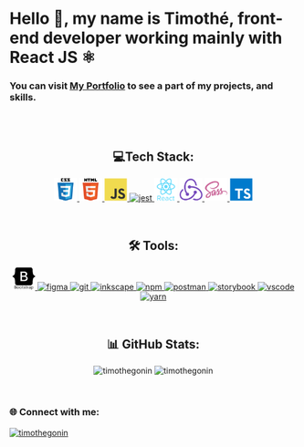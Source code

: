 <h1 align="left">Hello 👋, my name is Timothé, front-end developer working mainly with React JS ⚛️</h1>
<h3 align="left">You can visit <a href="https://timothegonin.github.io/portfolio/" target="blank">My Portfolio</a> to see a part of my projects, and skills.</h3>
<br/>
<br/>

<h2 align="center">💻Tech Stack:</h2>
<p align="center">
  <a href="https://www.w3schools.com/css/" target="_blank" rel="noreferrer"> <img src="https://raw.githubusercontent.com/devicons/devicon/master/icons/css3/css3-original-wordmark.svg" alt="css3" width="40" height="40"/> </a>
  <a href="https://www.w3.org/html/" target="_blank" rel="noreferrer"> <img src="https://raw.githubusercontent.com/devicons/devicon/master/icons/html5/html5-original-wordmark.svg" alt="html5" width="40" height="40"/> </a>
  <a href="https://developer.mozilla.org/en-US/docs/Web/JavaScript" target="_blank" rel="noreferrer"> <img src="https://raw.githubusercontent.com/devicons/devicon/master/icons/javascript/javascript-original.svg" alt="javascript" width="40" height="40"/> </a>
  <a href="https://jestjs.io" target="_blank" rel="noreferrer"> <img src="https://www.vectorlogo.zone/logos/jestjsio/jestjsio-icon.svg" alt="jest" width="40" height="40"/> </a>
  <a href="https://reactjs.org/" target="_blank" rel="noreferrer"> <img src="https://raw.githubusercontent.com/devicons/devicon/master/icons/react/react-original-wordmark.svg" alt="react" width="40" height="40"/> </a>
  <a href="https://redux.js.org" target="_blank" rel="noreferrer"> <img src="https://raw.githubusercontent.com/devicons/devicon/master/icons/redux/redux-original.svg" alt="redux" width="40" height="40"/> </a>
  <a href="https://sass-lang.com" target="_blank" rel="noreferrer"> <img src="https://raw.githubusercontent.com/devicons/devicon/master/icons/sass/sass-original.svg" alt="sass" width="40" height="40"/> </a>
  <a href="https://www.typescriptlang.org/" target="_blank" rel="noreferrer"> <img src="https://raw.githubusercontent.com/devicons/devicon/master/icons/typescript/typescript-original.svg" alt="typescript" width="40" height="40"/> </a>
</p>
<br/>

<h2 align="center">🛠 Tools:</h2>
<p align="center">
  <a href="https://getbootstrap.com" target="_blank" rel="noreferrer"> <img src="https://raw.githubusercontent.com/devicons/devicon/master/icons/bootstrap/bootstrap-plain-wordmark.svg" alt="bootstrap" width="40" height="40"/> </a>
  <a href="https://www.figma.com/" target="_blank" rel="noreferrer"> <img src="https://www.vectorlogo.zone/logos/figma/figma-icon.svg" alt="figma" width="40" height="40"/> </a>
  <a href="https://git-scm.com/" target="_blank" rel="noreferrer"> <img src="https://cdn.jsdelivr.net/gh/devicons/devicon/icons/git/git-plain-wordmark.svg" alt="git" width="40" height="40"/> </a>
  <a href="https://inkscape.org/fr/" target="_blank" rel="noreferrer"> <img src="https://cdn.jsdelivr.net/gh/devicons/devicon/icons/inkscape/inkscape-original-wordmark.svg" alt="inkscape" width="40" height="40"/> </a>
  <a href="https://www.npmjs.com/" target="_blank" rel="noreferrer"> <img src="https://cdn.jsdelivr.net/gh/devicons/devicon/icons/npm/npm-original-wordmark.svg" alt="npm" width="40" height="40"/> </a>
  <a href="https://postman.com" target="_blank" rel="noreferrer"> <img src="https://www.vectorlogo.zone/logos/getpostman/getpostman-icon.svg" alt="postman" width="40" height="40"/> </a>
  <a href="https://storybook.js.org/" target="_blank" rel="noreferrer"> <img src="https://cdn.jsdelivr.net/gh/devicons/devicon/icons/storybook/storybook-original-wordmark.svg" alt="storybook" width="40" height="40"/> </a>
  <a href="https://code.visualstudio.com/" target="_blank" rel="noreferrer"> <img src="https://cdn.jsdelivr.net/gh/devicons/devicon/icons/vscode/vscode-original-wordmark.svg" alt="vscode" width="40" height="40"/> </a>
  <a href="https://yarnpkg.com/" target="_blank" rel="noreferrer"> <img src="https://cdn.jsdelivr.net/gh/devicons/devicon/icons/yarn/yarn-original-wordmark.svg" alt="yarn" width="40" height="40"/> </a>
</p>
<br/>

<h2 align="center">📊 GitHub Stats:</h2>
<p align="center"> 
  <img src="https://github-readme-stats.vercel.app/api/top-langs?username=timothegonin&show_icons=true&locale=en&layout=compact" alt="timothegonin" height="150"/>
  <img src="https://github-readme-stats.vercel.app/api?username=timothegonin&show_icons=true&locale=en" alt="timothegonin" height="150"/>
</p>
<br/>

<h3>🌐 Connect with me:</h3>
<p align="left">
  <a href="https://linkedin.com/in/timothegonin" target="blank"><img align="center" src="https://cdn.jsdelivr.net/gh/devicons/devicon/icons/linkedin/linkedin-original.svg" alt="timothegonin"  width="40" height="40" /></a>
</p>

<!-- Proudly created with GPRM ( https://gprm.itsvg.in ) -->
